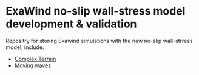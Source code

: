# ExaWind no-slip wall-stress model development & validation

Repositry for storing Exawind simulations with the new no-slip wall-strress model,
include:
- [Complex Terrain](complex_terrain)  
- [Moving waves](movingWaves)  

